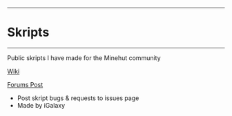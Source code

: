 ___
# Skripts
___

Public skripts I have made for the Minehut community

[Wiki](https://github.com/iGalaxyYT/Skripts/wiki)

[Forums Post](https://forums.minehut.com/forums/t/5b9de932c49fe968453a941c)

* Post skript bugs & requests to issues page
* Made by iGalaxy
